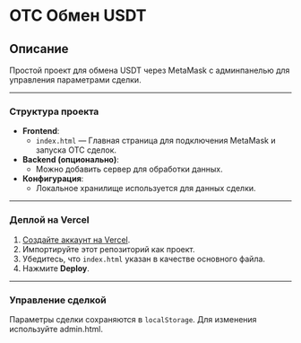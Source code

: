 # OTC Обмен USDT

## Описание
Простой проект для обмена USDT через MetaMask с админпанелью для управления параметрами сделки.

---

### Структура проекта
- **Frontend**:
  - `index.html` — Главная страница для подключения MetaMask и запуска OTC сделок.
- **Backend (опционально)**:
  - Можно добавить сервер для обработки данных.
- **Конфигурация**:
  - Локальное хранилище используется для данных сделки.

---

### Деплой на Vercel
1. [Создайте аккаунт на Vercel](https://vercel.com/).
2. Импортируйте этот репозиторий как проект.
3. Убедитесь, что `index.html` указан в качестве основного файла.
4. Нажмите **Deploy**.

---

### Управление сделкой
Параметры сделки сохраняются в `localStorage`. Для изменения используйте admin.html.
